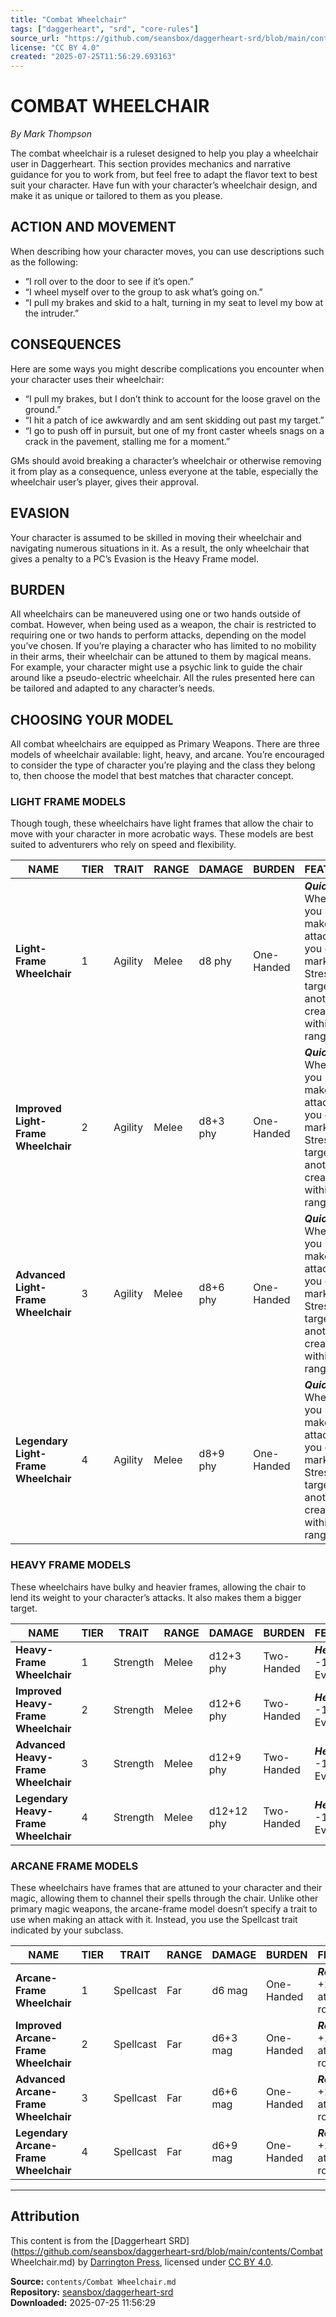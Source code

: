 ```yaml
---
title: "Combat Wheelchair"
tags: ["daggerheart", "srd", "core-rules"]
source_url: "https://github.com/seansbox/daggerheart-srd/blob/main/contents/Combat Wheelchair.md"
license: "CC BY 4.0"
created: "2025-07-25T11:56:29.693163"
---
```


# COMBAT WHEELCHAIR

*By Mark Thompson*

The combat wheelchair is a ruleset designed to help you play a wheelchair user in Daggerheart. This section provides mechanics and narrative guidance for you to work from, but feel free to adapt the flavor text to best suit your character. Have fun with your character’s wheelchair design, and make it as unique or tailored to them as you please.

## ACTION AND MOVEMENT

When describing how your character moves, you can use descriptions such as the following:

- “I roll over to the door to see if it’s open.”
- “I wheel myself over to the group to ask what’s going on.”
- “I pull my brakes and skid to a halt, turning in my seat to level my bow at the intruder.”

## CONSEQUENCES

Here are some ways you might describe complications you encounter when your character uses their wheelchair:

- “I pull my brakes, but I don’t think to account for the loose gravel on the ground.”
- “I hit a patch of ice awkwardly and am sent skidding out past my target.”
- “I go to push off in pursuit, but one of my front caster wheels snags on a crack in the pavement, stalling me for a moment.”

GMs should avoid breaking a character’s wheelchair or otherwise removing it from play as a consequence, unless everyone at the table, especially the wheelchair user’s player, gives their approval.

## EVASION

Your character is assumed to be skilled in moving their wheelchair and navigating numerous situations in it. As a result, the only wheelchair that gives a penalty to a PC’s Evasion is the Heavy Frame model.

## BURDEN

All wheelchairs can be maneuvered using one or two hands outside of combat. However, when being used as a weapon, the chair is restricted to requiring one or two hands to perform attacks, depending on the model you’ve chosen. If you’re playing a character who has limited to no mobility in their arms, their wheelchair can be attuned to them by magical means. For example, your character might use a psychic link to guide the chair around like a pseudo-electric wheelchair. All the rules presented here can be tailored and adapted to any character’s needs.

## CHOOSING YOUR MODEL

All combat wheelchairs are equipped as Primary Weapons. There are three models of wheelchair available: light, heavy, and arcane. You’re encouraged to consider the type of character you’re playing and the class they belong to, then choose the model that best matches that character concept.

### LIGHT FRAME MODELS

Though tough, these wheelchairs have light frames that allow the chair to move with your character in more acrobatic ways. These models are best suited to adventurers who rely on speed and flexibility.

| **NAME**                             | **TIER** | **TRAIT** | **RANGE** | **DAMAGE** | **BURDEN** | **FEATURE**                                                                                          |
| ------------------------------------ | -------- | --------- | --------- | ---------- | ---------- | ---------------------------------------------------------------------------------------------------- |
| **Light-Frame Wheelchair**           | 1        | Agility   | Melee     | d8 phy     | One-Handed | ***Quick:*** When you make an attack, you can mark a Stress to target another creature within range. |
| **Improved Light-Frame Wheelchair**  | 2        | Agility   | Melee     | d8+3 phy   | One-Handed | ***Quick:*** When you make an attack, you can mark a Stress to target another creature within range. |
| **Advanced Light-Frame Wheelchair**  | 3        | Agility   | Melee     | d8+6 phy   | One-Handed | ***Quick:*** When you make an attack, you can mark a Stress to target another creature within range. |
| **Legendary Light-Frame Wheelchair** | 4        | Agility   | Melee     | d8+9 phy   | One-Handed | ***Quick:*** When you make an attack, you can mark a Stress to target another creature within range. |

### HEAVY FRAME MODELS

These wheelchairs have bulky and heavier frames, allowing the chair to lend its weight to your character’s attacks. It also makes them a bigger target.

| **NAME**                             | **TIER** | **TRAIT** | **RANGE** | **DAMAGE** | **BURDEN** | **FEATURE**                |
| ------------------------------------ | -------- | --------- | --------- | ---------- | ---------- | -------------------------- |
| **Heavy-Frame Wheelchair**           | 1        | Strength  | Melee     | d12+3 phy  | Two-Handed | ***Heavy:*** -1 to Evasion |
| **Improved Heavy-Frame Wheelchair**  | 2        | Strength  | Melee     | d12+6 phy  | Two-Handed | ***Heavy:*** -1 to Evasion |
| **Advanced Heavy-Frame Wheelchair**  | 3        | Strength  | Melee     | d12+9 phy  | Two-Handed | ***Heavy:*** -1 to Evasion |
| **Legendary Heavy-Frame Wheelchair** | 4        | Strength  | Melee     | d12+12 phy | Two-Handed | ***Heavy:*** -1 to Evasion |

### ARCANE FRAME MODELS

These wheelchairs have frames that are attuned to your character and their magic, allowing them to channel their spells through the chair. Unlike other primary magic weapons, the arcane-frame model doesn’t specify a trait to use when making an attack with it. Instead, you use the Spellcast trait indicated by your subclass.

| **NAME**                              | **TIER** | **TRAIT** | **RANGE** | **DAMAGE** | **BURDEN** | **FEATURE**                        |
| ------------------------------------- | -------- | --------- | --------- | ---------- | ---------- | ---------------------------------- |
| **Arcane-Frame Wheelchair**           | 1        | Spellcast | Far       | d6 mag     | One-Handed | ***Reliable:*** +1 to attack rolls |
| **Improved Arcane-Frame Wheelchair**  | 2        | Spellcast | Far       | d6+3 mag   | One-Handed | ***Reliable:*** +1 to attack rolls |
| **Advanced Arcane-Frame Wheelchair**  | 3        | Spellcast | Far       | d6+6 mag   | One-Handed | ***Reliable:*** +1 to attack rolls |
| **Legendary Arcane-Frame Wheelchair** | 4        | Spellcast | Far       | d6+9 mag   | One-Handed | ***Reliable:*** +1 to attack rolls |

---

## Attribution

This content is from the [Daggerheart SRD](https://github.com/seansbox/daggerheart-srd/blob/main/contents/Combat Wheelchair.md) by [Darrington Press](https://darringtonpress.com/), licensed under [CC BY 4.0](https://creativecommons.org/licenses/by/4.0/).

**Source:** `contents/Combat Wheelchair.md`  
**Repository:** [seansbox/daggerheart-srd](https://github.com/seansbox/daggerheart-srd)  
**Downloaded:** 2025-07-25 11:56:29

